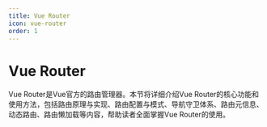 ```yaml
---
title: Vue Router
icon: vue-router
order: 1
---
```


# Vue Router

Vue Router是Vue官方的路由管理器。本节将详细介绍Vue Router的核心功能和使用方法，包括路由原理与实现、路由配置与模式、导航守卫体系、路由元信息、动态路由、路由懒加载等内容，帮助读者全面掌握Vue Router的使用。
